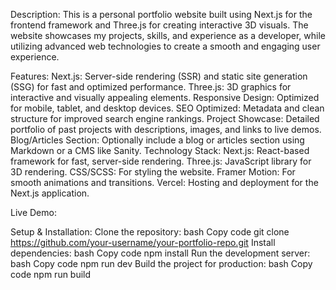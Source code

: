 Description:
This is a personal portfolio website built using Next.js for the frontend framework and Three.js for creating interactive 3D visuals. The website showcases my projects, skills, and experience as a developer, while utilizing advanced web technologies to create a smooth and engaging user experience.

Features:
Next.js: Server-side rendering (SSR) and static site generation (SSG) for fast and optimized performance.
Three.js: 3D graphics for interactive and visually appealing elements.
Responsive Design: Optimized for mobile, tablet, and desktop devices.
SEO Optimized: Metadata and clean structure for improved search engine rankings.
Project Showcase: Detailed portfolio of past projects with descriptions, images, and links to live demos.
Blog/Articles Section: Optionally include a blog or articles section using Markdown or a CMS like Sanity.
Technology Stack:
Next.js: React-based framework for fast, server-side rendering.
Three.js: JavaScript library for 3D rendering.
CSS/SCSS: For styling the website.
Framer Motion: For smooth animations and transitions.
Vercel: Hosting and deployment for the Next.js application.

Live Demo:



  Setup & Installation:
Clone the repository:
bash
Copy code
git clone https://github.com/your-username/your-portfolio-repo.git
Install dependencies:
bash
Copy code
npm install
Run the development server:
bash
Copy code
npm run dev
Build the project for production:
bash
Copy code
npm run build
